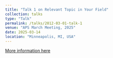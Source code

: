 ```yaml
---
title: "Talk 1 on Relevant Topic in Your Field"
collection: talks
type: "Talk"
permalink: /talks/2012-03-01-talk-1
venue: "APS March Meeting, 2025"
date: 2025-03-14
location: "Minneapolis, MI, USA"
---
```


[More information here](http://academicpages.github.io/files/slides1.pdf)
